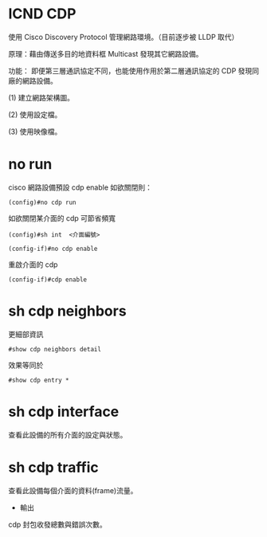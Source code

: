# ICND CDP
使用 Cisco Discovery Protocol 管理網路環境。（目前逐步被 LLDP 取代）

原理：藉由傳送多目的地資料框 Multicast 發現其它網路設備。

功能：
即便第三層通訊協定不同，也能使用作用於第二層通訊協定的 CDP 發現同廠的網路設備。

(1) 建立網路架構圖。

(2) 使用設定檔。

(3) 使用映像檔。

# no run 

cisco 網路設備預設 cdp enable
如欲關閉則：

    (config)#no cdp run

如欲關閉某介面的 cdp 可節省頻寬

    (config)#sh int  <介面編號>

    (config-if)#no cdp enable 

重啟介面的 cdp 

    (config-if)#cdp enable

# sh cdp neighbors

更細部資訊

    #show cdp neighbors detail

效果等同於 

    #show cdp entry *
    
# sh cdp interface

查看此設備的所有介面的設定與狀態。


# sh cdp traffic

查看此設備每個介面的資料(frame)流量。

* 輸出

cdp 封包收發總數與錯誤次數。
